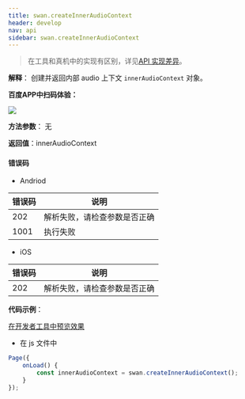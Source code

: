 ```yaml
---
title: swan.createInnerAudioContext
header: develop
nav: api
sidebar: swan.createInnerAudioContext
---
```




> 在工具和真机中的实现有区别，详见[API 实现差异](https://smartapp.baidu.com/docs/develop/devtools/diff/)。


**解释**： 创建并返回内部 audio 上下文 `innerAudioContext` 对象。

**百度APP中扫码体验：**

<img src="https://b.bdstatic.com/miniapp/assets/images/doc_demo/fragment_createInnerAudioContext.png"  class="demo-qrcode-image" />

**方法参数**： 无

**返回值**：innerAudioContext

#### 错误码

* Andriod

|错误码|说明|
|--|--|
|202|解析失败，请检查参数是否正确 |
|1001|执行失败|

* iOS

|错误码|说明|
|--|--|
|202|解析失败，请检查参数是否正确     |

**代码示例**：

<a href="swanide://fragment/6e677e1f5a5cf14b7a4d56369ae6d49b1569417414184" title="在开发者工具中预览效果" target="_self">在开发者工具中预览效果</a>

* 在 js 文件中

```javascript
Page({
    onLoad() {
        const innerAudioContext = swan.createInnerAudioContext();
    }
});
```

